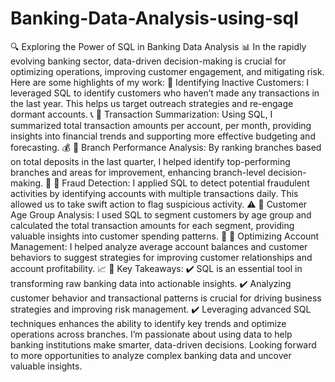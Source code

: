# Banking-Data-Analysis-using-sql
🔍 Exploring the Power of SQL in Banking Data Analysis 📊
In the rapidly evolving banking sector, data-driven decision-making is crucial for optimizing operations, improving customer engagement, and mitigating risk.
Here are some highlights of my work:
🔼 Identifying Inactive Customers: I leveraged SQL to identify customers who haven’t made any transactions in the last year. This helps us target outreach strategies and re-engage dormant accounts. 📞
🔼 Transaction Summarization: Using SQL, I summarized total transaction amounts per account, per month, providing insights into financial trends and supporting more effective budgeting and forecasting. 💰
🔼 Branch Performance Analysis: By ranking branches based on total deposits in the last quarter, I helped identify top-performing branches and areas for improvement, enhancing branch-level decision-making. 🏦
🔼 Fraud Detection: I applied SQL to detect potential fraudulent activities by identifying accounts with multiple transactions daily. This allowed us to take swift action to flag suspicious activity. ⚠️
🔼 Customer Age Group Analysis: I used SQL to segment customers by age group and calculated the total transaction amounts for each segment, providing valuable insights into customer spending patterns. 👥
🔼 Optimizing Account Management: I helped analyze average account balances and customer behaviors to suggest strategies for improving customer relationships and account profitability. 📈
🔑 Key Takeaways:
✔️ SQL is an essential tool in transforming raw banking data into actionable insights.
✔️ Analyzing customer behavior and transactional patterns is crucial for driving business strategies and improving risk management.
✔️ Leveraging advanced SQL techniques enhances the ability to identify key trends and optimize operations across branches.
I’m passionate about using data to help banking institutions make smarter, data-driven decisions. Looking forward to more opportunities to analyze complex banking data and uncover valuable insights.
